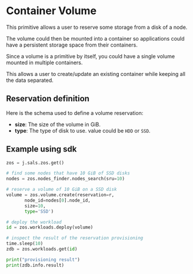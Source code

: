 # Container Volume

This primitive allows a user to reserve some storage from a disk of a node.

The volume could then be mounted into a container so applications could have a persistent storage space from their containers.

Since a volume is a primitive by itself, you could have a single volume mounted in multiple containers.

This allows a user to create/update an existing container while keeping all the data separated.

## Reservation definition

Here is the schema used to define a volume reservation:

* **size**: The size of the volume in GiB.
* **type**: The type of disk to use. value could be `HDD` or `SSD`.

## Example using sdk

``` python
zos = j.sals.zos.get()

# find some nodes that have 10 GiB of SSD disks
nodes = zos.nodes_finder.nodes_search(sru=10)

# reserve a volume of 10 GiB on a SSD disk
volume = zos.volume.create(reservation=r,
       node_id=nodes[0].node_id,
       size=10,
       type='SSD')

# deploy the workload
id = zos.workloads.deploy(volume)

# inspect the result of the reservation provisioning
time.sleep(10)
zdb = zos.workloads.get(id)

print("provisioning result")
print(zdb.info.result)
```
